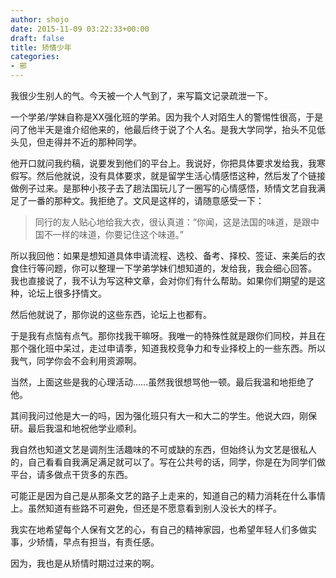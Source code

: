 ```yaml
---
author: shojo
date: 2015-11-09 03:22:33+00:00
draft: false
title: 矫情少年
categories:
- 邪
---
```




我很少生别人的气。今天被一个人气到了，来写篇文记录疏泄一下。

一个学弟/学妹自称是XX强化班的学弟。因为我个人对陌生人的警惕性很高，于是问了他半天是谁介绍他来的，他最后终于说了个人名。是我大学同学，抬头不见低头见，但走得并不近的那种同学。

他开口就问我约稿，说要发到他们的平台上。我说好，你把具体要求发给我，我寒假写。然后他就说，没有具体要求，就是留学生活心情感悟这种，然后发了个链接做例子过来。是那种小孩子去了趟法国玩儿了一圈写的心情感悟，矫情文艺自我满足了一番的那种文。我拒绝了。文风是这样的，请随意感受一下：


<blockquote>同行的友人贴心地给我大衣，很认真道：“你闻，这是法国的味道，是跟中国不一样的味道，你要记住这个味道。”</blockquote>
















所以我回他：如果是想知道具体申请流程、选校、备考、择校、签证、来美后的衣食住行等问题，你可以整理一下学弟学妹们想知道的，发给我，我会细心回答。
我也直接说了，我不认为写这种文章，会对你们有什么帮助。如果你们期望的是这种，论坛上很多抒情文。

然后他就说了，那你说的这些东西，论坛上也都有。

于是我有点恼有点气。那你找我干嘛呀。我唯一的特殊性就是跟你们同校，并且在那个强化班中呆过，走过申请季，知道我校竞争力和专业择校上的一些东西。所以我气，同学你会不会利用资源啊。

当然，上面这些是我的心理活动……虽然我很想骂他一顿。最后我温和地拒绝了他。

其间我问过他是大一的吗，因为强化班只有大一和大二的学生。他说大四，刚保研。最后我温和地祝他学业顺利。

我自然也知道文艺是调剂生活趣味的不可或缺的东西，但始终认为文艺是很私人的，自己看看自我满足满足就可以了。写在公共号的话，同学，你是在为同学们做平台，请多做点干货多的东西。

可能正是因为自己是从那条文艺的路子上走来的，知道自己的精力消耗在什么事情上。虽然知道有些路不可避免，但还是不愿意看到别人没长大的样子。

我实在地希望每个人保有文艺的心，有自己的精神家园，也希望年轻人们多做实事，少矫情，早点有担当，有责任感。

因为，我也是从矫情时期过过来的啊。








